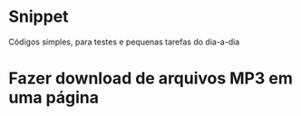 # Snippet
Códigos simples, para testes e pequenas tarefas do dia-a-dia


# Fazer download de arquivos MP3 em uma página
